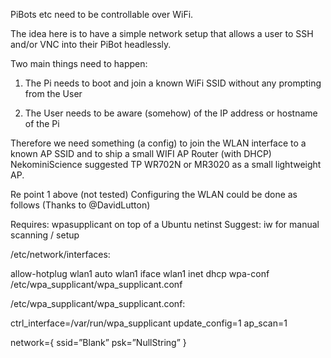PiBots etc need to be controllable over WiFi.

The idea here is to have a simple network setup that allows a user to SSH and/or VNC into their PiBot headlessly.

Two main things need to happen:

1. The Pi needs to boot and join a known WiFi SSID without any prompting from the User

2. The User needs to be aware (somehow) of the IP address or hostname of the Pi

Therefore we need something (a config) to join the WLAN interface to a known AP SSID and to ship a small WIFI AP Router (with DHCP) 
NekominiScience suggested TP WR702N or MR3020 as a small lightweight AP.

Re point 1 above (not tested) Configuring the WLAN could be done as follows (Thanks to @DavidLutton)

Requires: wpasupplicant on top of a Ubuntu netinst
Suggest: iw for manual scanning / setup

/etc/network/interfaces:

allow-hotplug wlan1
auto wlan1
iface wlan1 inet dhcp
wpa-conf /etc/wpa_supplicant/wpa_supplicant.conf

/etc/wpa_supplicant/wpa_supplicant.conf:

ctrl_interface=/var/run/wpa_supplicant
update_config=1
ap_scan=1

network={
ssid=”Blank”
psk=”NullString”
}
